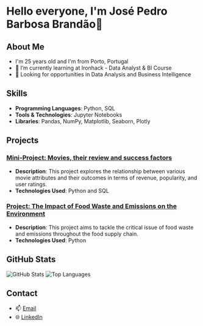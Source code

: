 # Hello everyone, I'm José Pedro Barbosa Brandão👋


## About Me
- I'm 25 years old and I'm from Porto, Portugal
- 🌱 I’m currently learning at Ironhack - Data Analyst & BI Course
- 💼 Looking for opportunities in Data Analysis and Business Intelligence




## Skills
- **Programming Languages**: Python, SQL
- **Tools & Technologies**: Jupyter Notebooks
- **Libraries**: Pandas, NumPy, Matplotlib, Seaborn, Plotly





## Projects
### [Mini-Project: Movies, their review and success factors](https://github.com/jpbb15/mp_movies_sql)
- **Description**: This project explores the relationship between various movie attributes and their outcomes in terms of revenue, popularity, and user ratings.
- **Technologies Used**: Python and SQL




### [Project: The Impact of Food Waste and Emissions on the Environment](https://github.com/jpbb15/Food-Waste-and-Sustainability)
- **Description**: This project aims to tackle the critical issue of food waste and emissions throughout the food supply chain.
- **Technologies Used**: Python


## GitHub Stats
![GitHub Stats](https://github-readme-stats.vercel.app/api?username=jpbb15&show_icons=true&theme=radical)
![Top Languages](https://github-readme-stats.vercel.app/api/top-langs/?username=jpbb15&layout=compact&theme=radical)


## Contact
- 📫 [Email](mailto:jpbb1337@gmail.com)
- 🌐 [LinkedIn](https://www.linkedin.com/in/jos%C3%A9-pedro-barbosa-brand%C3%A3o-663a172b6/)
